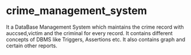# crime_management_system
It a DataBase Management System which maintains the crime record with auccsed,victim and the criminal for every record.
It contains different concepts of DBMS like Triggers, Assertions etc.
It also contains graph and certain other reports.
